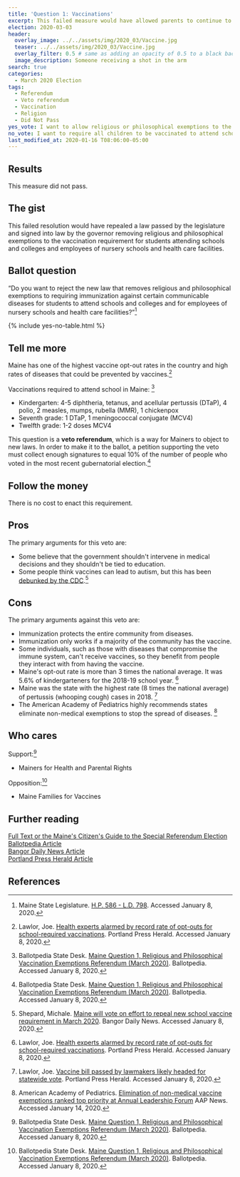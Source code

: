 ```yaml
---
title: 'Question 1: Vaccinations'
excerpt: This failed measure would have allowed parents to continue to refuse vaccinations for their children for religious or philosophical reasons.
election: 2020-03-03
header:
  overlay_image: ../../assets/img/2020_03/Vaccine.jpg
  teaser: ../../assets/img/2020_03/Vaccine.jpg
  overlay_filter: 0.5 # same as adding an opacity of 0.5 to a black background
  image_description: Someone receiving a shot in the arm
search: true
categories:
  - March 2020 Election
tags:
  - Referendum
  - Veto referendum
  - Vaccination
  - Religion
  - Did Not Pass
yes_vote: I want to allow religious or philosophical exemptions to the requirement for children to be vaccinated to attend school.
no_vote: I want to require all children to be vaccinated to attend school, except for those with a medical reason not to be vaccinated.
last_modified_at: 2020-01-16 T08:06:00-05:00
---
```


## Results

This measure did not pass.

## The gist

This failed resolution would have repealed a law passed by the legislature and signed into law by the governor removing religious and philosophical exemptions to the vaccination requirement for students attending schools and colleges and employees of nursery schools and health care facilities.

## Ballot question

“Do you want to reject the new law that removes religious and philosophical exemptions to requiring immunization against certain communicable diseases for students to attend schools and colleges and for employees of nursery schools and health care facilities?”[^1]

{% include yes-no-table.html %}

## Tell me more

Maine has one of the highest vaccine opt-out rates in the country and high rates of diseases that could be prevented by vaccines.[^5]

Vaccinations required to attend school in Maine: [^2]

- Kindergarten: 4-5 diphtheria, tetanus, and acellular pertussis (DTaP), 4 polio, 2 measles, mumps, rubella (MMR), 1 chickenpox
- Seventh grade: 1 DTaP, 1 meningococcal conjugate (MCV4)
- Twelfth grade: 1-2 doses MCV4

This question is a **veto referendum**, which is a way for Mainers to object to new laws. In order to make it to the ballot, a petition supporting the veto must collect enough signatures to equal 10% of the number of people who voted in the most recent gubernatorial election.[^2]

## Follow the money

There is no cost to enact this requirement.

## Pros

The primary arguments for this veto are:

- Some believe that the government shouldn't intervene in medical decisions and they shouldn't be tied to education.
- Some people think vaccines can lead to autism, but this has been [debunked by the CDC](https://www.cdc.gov/vaccinesafety/concerns/autism.html).[^3]

## Cons

The primary arguments against this veto are:

- Immunization protects the entire community from diseases.
- Immunization only works if a majority of the community has the vaccine.
- Some individuals, such as those with diseases that compromise the immune system, can't receive vaccines, so they benefit from people they interact with from having the vaccine.
- Maine's opt-out rate is more than 3 times the national average. It was 5.6% of kindergarteners for the 2018-19 school year. [^5]
- Maine was the state with the highest rate (8 times the national average) of pertussis (whooping cough) cases in 2018. [^4]
- The American Academy of Pediatrics highly recommends states eliminate non-medical exemptions to stop the spread of diseases. [^6]

## Who cares

Support:[^2]

- Mainers for Health and Parental Rights

Opposition:[^2]

- Maine Families for Vaccines

## Further reading

[Full Text or the Maine's Citizen's Guide to the Special Referendum Election](https://www.maine.gov/sos/cec/elec/upcoming/pdf/pl2019c154.pdf)
<br>[Ballotpedia Article](<https://ballotpedia.org/Maine_Question_1,_Religious_and_Philosophical_Vaccination_Exemptions_Referendum_(March_2020)>)
<br>[Bangor Daily News Article](https://bangordailynews.com/2019/10/17/politics/maine-will-vote-on-effort-to-repeal-new-school-vaccine-requirement-in-march-2020/)
<br>[Portland Press Herald Article](https://www.pressherald.com/2019/09/18/vaccine-opponents-submit-peoples-veto-petitions/)
<br>

## References

[^1]: Maine State Legislature. [H.P. 586 - L.D. 798](https://www.maine.gov/sos/cec/elec/upcoming/pdf/pl2019c154.pdf). Accessed January 8, 2020.
[^2]: Ballotpedia State Desk. [Maine Question 1, Religious and Philosophical Vaccination Exemptions Referendum (March 2020)](<https://ballotpedia.org/Maine_Question_1,_Religious_and_Philosophical_Vaccination_Exemptions_Referendum_(March_2020)>). Ballotpedia. Accessed January 8, 2020.
[^3]: Shepard, Michale. [Maine will vote on effort to repeal new school vaccine requirement in March 2020](https://bangordailynews.com/2019/10/17/politics/maine-will-vote-on-effort-to-repeal-new-school-vaccine-requirement-in-march-2020/). Bangor Daily News. Accessed January 8, 2020.
[^4]: Lawlor, Joe. [Vaccine bill passed by lawmakers likely headed for statewide vote](https://www.pressherald.com/2019/09/18/vaccine-opponents-submit-peoples-veto-petitions/). Portland Press Herald. Accessed January 8, 2020.
[^5]: Lawlor, Joe. [Health experts alarmed by record rate of opt-outs for school-required vaccinations](https://www.pressherald.com/2019/04/05/vaccine-coverage-worsens-among-maine-schoolchildren-making-state-vulnerable-to-measles-pertussis-and-other-infectious-diseases/?rel=related). Portland Press Herald. Accessed January 8, 2020.
[^6]: American Academy of Pediatrics. [Elimination of non-medical vaccine exemptions ranked top priority at Annual Leadership Forum](https://www.aappublications.org/news/2019/03/16/alfresolutions031619) AAP News. Accessed January 14, 2020.
